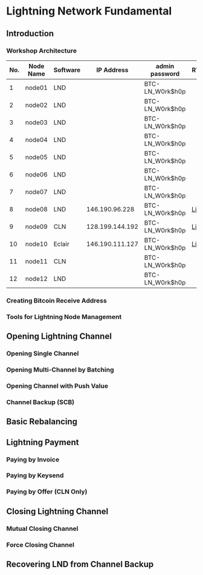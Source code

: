 # Lightning Network Fundamental

## Introduction

### Workshop Architecture

|No.|Node Name |Software|IP Address|admin password |RTL|Thunderhub|LNDg|LNbits Superuser|
|---|----------|--------|----------|---------------|---|----------|---|-------|
| 1 |  node01  |  LND   |          |BTC-LN_W0rk$h0p|   |          |   |       |
| 2 |  node02  |  LND   |          |BTC-LN_W0rk$h0p|   |          |   |       |
| 3 |  node03  |  LND   |          |BTC-LN_W0rk$h0p|   |          |   |       |
| 4 |  node04  |  LND   |          |BTC-LN_W0rk$h0p|   |          |   |       |
| 5 |  node05  |  LND   |          |BTC-LN_W0rk$h0p|   |          |   |       |
| 6 |  node06  |  LND   |          |BTC-LN_W0rk$h0p|   |          |   |       |
| 7 |  node07  |  LND   |          |BTC-LN_W0rk$h0p|   |          |   |       |
| 8 |  node08  |  LND   |146.190.96.228 |BTC-LN_W0rk$h0p|[Link](https://node09.satsdays.com:4001/rtl/login)|[Link](https://satsdays.com:4002/)| [Link](http://node08.satsdays.com:8889/) |[Link](https://node08.satsdays.com/admin?usr=ac65dfacf1a840f2837da3455c2cdfdb)|
| 9 |  node09  |  CLN   |128.199.144.192|BTC-LN_W0rk$h0p|[Link](https://node09.satsdays.com:4001/rtl/login)| - | - |[Link](https://node09.satsdays.com/wallet?usr=844627c9e2564841ab88f295e6de7dd0)|
|10 |  node10  |  Eclair|146.190.111.127|BTC-LN_W0rk$h0p|[Link](https://node09.satsdays.com:4001/rtl/login)| - | - |[Link](https://node10.satsdays.com/admin?usr=b4243c86d5b34969baea0cca463af07a)|
|11 |  node11  |  CLN   ||BTC-LN_W0rk$h0p|   |      |
|12 |  node12  |  LND   ||BTC-LN_W0rk$h0p|   |      |


### Creating Bitcoin Receive Address

### Tools for Lightning Node Management

## Opening Lightning Channel

### Opening Single Channel 

### Opening Multi-Channel by Batching

### Opening Channel with Push Value

### Channel Backup (SCB)

## Basic Rebalancing

## Lightning Payment

### Paying by Invoice

### Paying by Keysend

### Paying by Offer (CLN Only)

## Closing Lightning Channel

### Mutual Closing Channel

### Force Closing Channel

## Recovering LND from Channel Backup
